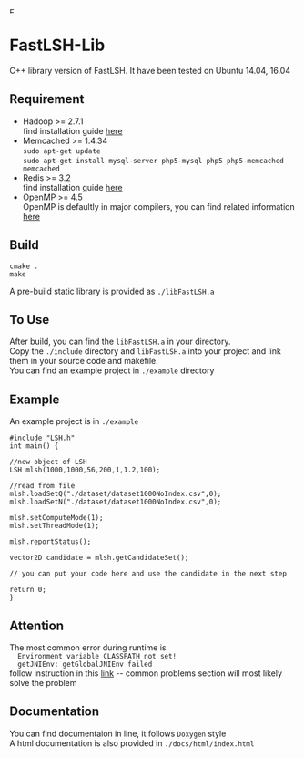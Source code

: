 <img src="https://cloud.githubusercontent.com/assets/11495951/24863520/b913ff9e-1e33-11e7-9b78-e8b692fcf3c5.png" alt="FastLSH_LOGO" style="width: 10;"/>

# FastLSH-Lib
C++ library version of FastLSH. It have been tested on Ubuntu 14.04, 16.04

## Requirement 
* Hadoop >= 2.7.1  
    find installation guide [here](http://hadoop.apache.org/#Download+Hadoop)
* Memcached >= 1.4.34  
    `sudo apt-get update`  
    `sudo apt-get install mysql-server php5-mysql php5 php5-memcached memcached`  
* Redis >= 3.2  
    find installation guide [here](https://www.digitalocean.com/community/tutorials/how-to-install-and-configure-redis-on-ubuntu-16-04)
* OpenMP >= 4.5  
    OpenMP is defaultly in major compilers, you can find related information [here](http://www.openmp.org/resources/openmp-compilers/)
    
## Build
    cmake .  
    make  
A  pre-build static library is provided as `./libFastLSH.a`   
    
## To Use
After build, you can find the `libFastLSH.a` in your directory.  
Copy the `./include` directory and `libFastLSH.a` into your project and link them in your source code and makefile.  
You can find an example project in `./example` directory

## Example
An example project is in `./example`

    #include "LSH.h"
    int main() {

    //new object of LSH
    LSH mlsh(1000,1000,56,200,1,1.2,100);

    //read from file		
    mlsh.loadSetQ("./dataset/dataset1000NoIndex.csv",0);
    mlsh.loadSetN("./dataset/dataset1000NoIndex.csv",0);

    mlsh.setComputeMode(1);
    mlsh.setThreadMode(1);

    mlsh.reportStatus();

    vector2D candidate = mlsh.getCandidateSet();

    // you can put your code here and use the candidate in the next step

    return 0;
    }

## Attention
The most common error during runtime is  
   `  Environment variable CLASSPATH not set!`   
   `  getJNIEnv: getGlobalJNIEnv failed`  
follow instruction in this [link](http://archive.cloudera.com/cdh/3/hadoop/libhdfs.html#Common+Problems) -- common problems section will most likely solve the problem

## Documentation
You can find documentaion in line, it follows `Doxygen` style    
A html documentation is also provided in `./docs/html/index.html`



